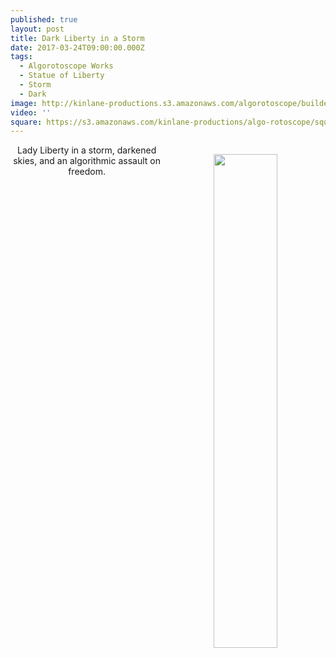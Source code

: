 ```yaml
---
published: true
layout: post
title: Dark Liberty in a Storm
date: 2017-03-24T09:00:00.000Z
tags:
  - Algorotoscope Works
  - Statue of Liberty
  - Storm
  - Dark
image: http://kinlane-productions.s3.amazonaws.com/algorotoscope/builder/filtered/76_73_800_500_0_max_0_-1_-1.jpg
video: ''
square: https://s3.amazonaws.com/kinlane-productions/algo-rotoscope/square/76_73_800_500_0_max_0_-1_-1_square.jpg
---
```

<p align="center"><img src="{{ page.image }}" width="45%" align="right" style="padding: 15px;" /></p>
<center>Lady Liberty in a storm, darkened skies, and an algorithmic assault on freedom.</center>
